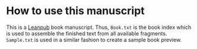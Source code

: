# How to use this manuscript

This is a [Leanpub](http://leanpub.com) book manuscript. Thus, `Book.txt` is the book index which is used to assemble the finished text from all available fragments. `Sample.txt` is used in a similar fashion to create a sample book preview.

